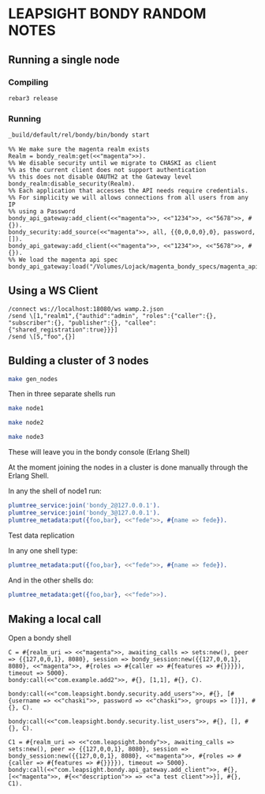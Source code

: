 # LEAPSIGHT BONDY RANDOM NOTES

## Running a single node

### Compiling
```bash
rebar3 release
```

### Running
```bash
_build/default/rel/bondy/bin/bondy start
```

```
%% We make sure the magenta realm exists
Realm = bondy_realm:get(<<"magenta">>).
%% We disable security until we migrate to CHASKI as client
%% as the current client does not support authentication
%% this does not disable OAUTH2 at the Gateway level
bondy_realm:disable_security(Realm).
%% Each application that accesses the API needs require credentials.
%% For simplicity we will allows connections from all users from any IP 
%% using a Password
bondy_api_gateway:add_client(<<"magenta">>, <<"1234">>, <<"5678">>, #{}).
bondy_security:add_source(<<"magenta">>, all, {{0,0,0,0},0}, password, []).
bondy_api_gateway:add_client(<<"magenta">>, <<"1234">>, <<"5678">>, #{}).
%% We load the magenta api spec
bondy_api_gateway:load("/Volumes/Lojack/magenta_bondy_specs/magenta_api.bondy.json").
```


## Using a WS Client

```
/connect ws://localhost:18080/ws wamp.2.json
/send \[1,"realm1",{"authid":"admin", "roles":{"caller":{}, "subscriber":{}, "publisher":{}, "callee":{"shared_registration":true}}}]
/send \[5,"foo",{}]
```


## Bulding a cluster of 3 nodes

```bash
make gen_nodes
```

Then in three separate shells run 
```bash
make node1
```

```bash
make node2
```

```bash
make node3
```
These will leave you in the bondy console (Erlang Shell)

At the moment joining the nodes in a cluster is done manually through the Erlang Shell.

In any the shell of node1 run:
```erlang
plumtree_service:join('bondy_2@127.0.0.1').
plumtree_service:join('bondy_3@127.0.0.1').
plumtree_metadata:put({foo,bar}, <<"fede">>, #{name => fede}).
```

Test data replication

In any one shell type:

```erlang
plumtree_metadata:put({foo,bar}, <<"fede">>, #{name => fede}).
```

And in the other shells do:

```erlang
plumtree_metadata:get({foo,bar}, <<"fede">>).
```

## Making a local call

Open a bondy shell 

```
C = #{realm_uri => <<"magenta">>, awaiting_calls => sets:new(), peer => {{127,0,0,1}, 8080}, session => bondy_session:new({{127,0,0,1}, 8080}, <<"magenta">>, #{roles => #{caller => #{features => #{}}}}), timeout => 5000}.
bondy:call(<<"com.example.add2">>, #{}, [1,1], #{}, C).

bondy:call(<<"com.leapsight.bondy.security.add_users">>, #{}, [#{username => <<"chaski">>, password => <<"chaski">>, groups => []}], #{}, C).

bondy:call(<<"com.leapsight.bondy.security.list_users">>, #{}, [], #{}, C).

C1 = #{realm_uri => <<"com.leapsight.bondy">>, awaiting_calls => sets:new(), peer => {{127,0,0,1}, 8080}, session => bondy_session:new({{127,0,0,1}, 8080}, <<"magenta">>, #{roles => #{caller => #{features => #{}}}}), timeout => 5000}.
bondy:call(<<"com.leapsight.bondy.api_gateway.add_client">>, #{}, [<<"magenta">>, #{<<"description">> => <<"a test client">>}], #{}, C1).
```
